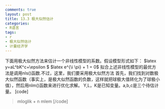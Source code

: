 ```yaml
---
comments: true
layout: post
title: 13.3 极大似然估计
categories:
- R语言
tags:
- r
- 极大似然估计
- 计量经济学
---
```


下面用极大似然方法来估计一个非线性模型的系数。假设模型形式如下：
$latex y=aL^bK^c+\epsilon $
$latex e^{\i \pi} + 1 = 0$
拟合上述非线性模型的最优方法是调用nls()函数.不过，这里，我们要采用极大似然方法
首先，我们找到对数极大似然函数（事实上，是极大似然函数的负数，这样就把球极大值转化为了球极小值），然后用nlm()函数来进行优化求解。
Y,L，K是已知变量。a,b,c是三个待估计量。
[code]
> mloglik + n mlem [/code] 
